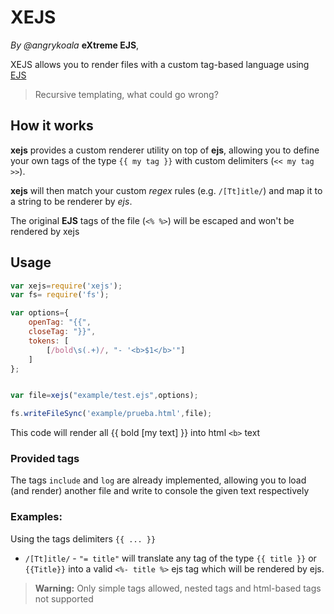 XEJS
====
_By @angrykoala_
**eXtreme EJS**, 

XEJS allows you to render files with a custom tag-based language using [EJS](https://github.com/mde/ejs)

> Recursive templating, what could go wrong?

## How it works
**xejs** provides a custom renderer utility on top of **ejs**, allowing you to define your own tags of the type `{{ my tag }}` with custom delimiters (`<< my tag >>`).

**xejs** will then match your custom _regex_ rules (e.g. `/[Tt]itle/`) and map it to a string to be renderer by _ejs_.

The original **EJS** tags of the file (`<% %>`) will be escaped and won't be rendered by xejs


## Usage
```js
var xejs=require('xejs');
var fs= require('fs');

var options={
    openTag: "{{",
    closeTag: "}}",
    tokens: [
        [/bold\s(.+)/, "- '<b>$1</b>'"]
    ]
};


var file=xejs("example/test.ejs",options);

fs.writeFileSync('example/prueba.html',file);
```

This code will render all {{ bold [my text] }} into html `<b>` text

### Provided tags
The tags `include` and `log` are already implemented, allowing you to load (and render) another file and write to console the given text respectively

### Examples:
Using the tags delimiters `{{ ... }}`

* `/[Tt]itle/` - `"= title"` will translate any tag of the type `{{ title }}` or `{{Title}}` into a valid `<%- title %>` ejs tag which will be rendered by ejs.



>**Warning:** Only simple tags allowed, nested tags and html-based tags not supported
